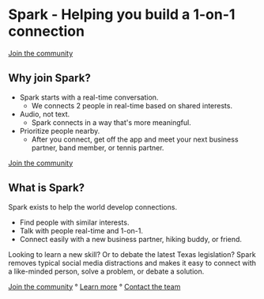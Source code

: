 # Spark - Helping you build a 1-on-1 connection

[Join the community](https://forms.gle/6M1kvkkmWKtyQnm2A)

## Why join Spark?

- Spark starts with a real-time conversation.
  - We connects 2 people in real-time based on shared interests.
- Audio, not text.
  - Spark connects in a way that's more meaningful.
- Prioritize people nearby.
  - After you connect, get off the app and meet your next business partner, band member, or tennis partner.

[Join the community](https://forms.gle/6M1kvkkmWKtyQnm2A) 

## What is Spark?
Spark exists to help the world develop connections.

- Find people with similar interests.
- Talk with people real-time and 1-on-1.
- Connect easily with a new business partner, hiking buddy, or friend.

Looking to learn a new skill? Or to debate the latest Texas legislation? Spark removes typical social media distractions and makes it easy to connect with a like-minded person, solve a problem, or debate a solution.

[Join the community](https://forms.gle/6M1kvkkmWKtyQnm2A) ° [Learn more](https://connectwithspark.com) ° [Contact the team](mailto:hey@connectwithspark.com)
